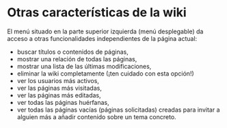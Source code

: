# Otras características de la wiki

El menú situado en la parte superior izquierda \(menú desplegable\) da acceso a otras funcionalidades independientes de la página actual:

* buscar títulos o contenidos de páginas,
* mostrar una relación de todas las páginas,
* mostrar una lista de las últimas modificaciones,
* eliminar la wiki completamente \(¡ten cuidado con esta opción!\)
* ver los usuarios más activos,
* ver las páginas más visitadas,
* ver las páginas más editadas,
* ver todas las páginas huérfanas,
* ver todas las páginas vacías \(páginas solicitadas\) creadas para invitar a alguien más a añadir contenido sobre un tema concreto.

